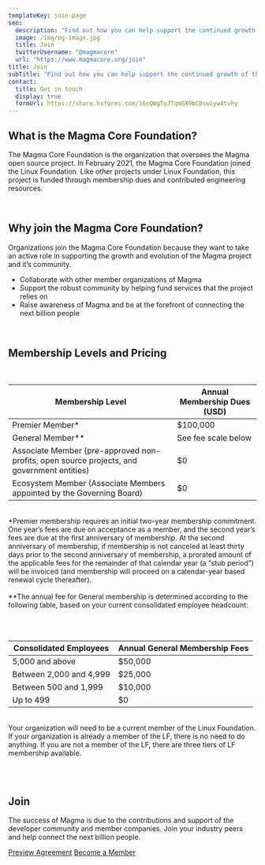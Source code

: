 ```yaml
---
templateKey: join-page
seo:
  description: "Find out how you can help support the continued growth of the Magma project"
  image: /img/og-image.jpg
  title: Join
  twitterUsername: "@magmacore"
  url: "https://www.magmacore.org/join"
title: Join
subTitle: "Find out how you can help support the continued growth of the Magma project"
contact:
  title: Get in touch
  display: true
  formUrl: https://share.hsforms.com/16nQWgToJTqmGX9bC8swiyw4tvhy
---
```


## What is the Magma Core Foundation?

The Magma Core Foundation is the organization that oversees the Magma open source project. In February 2021, the Magma Core Foundation joined the Linux Foundation. Like other projects under Linux Foundation, this project is funded through membership dues and contributed engineering resources.

<br/>

## Why join the Magma Core Foundation?

Organizations join the Magma Core Foundation because they want to take an active role in supporting the growth and evolution of the Magma project and it’s community.

- Collaborate with other member organizations of Magma
- Support the robust community by helping fund services that the project relies on
- Raise awareness of Magma and be at the forefront of connecting the next billion people

<br/>

## Membership Levels and Pricing

<br/>

| Membership Level                                                                           | Annual Membership Dues (USD) |
| ------------------------------------------------------------------------------------------ | ---------------------------- |
| Premier Member\*                                                                           | \$100,000                    |
| General Member\*\*                                                                         | See fee scale below          |
| Associate Member (pre-approved non-profits, open source projects, and government entities) | \$0                          |
| Ecosystem Member (Associate Members appointed by the Governing Board)                      | \$0                          |

<br/>
*Premier membership requires an initial two-year membership commitment. One year’s fees are due on acceptance as a member, and the second year’s fees are due at the first anniversary of membership. At the second anniversary of membership, if membership is not canceled at least thirty days prior to the second anniversary of membership, a prorated amount of the applicable fees for the remainder of that calendar year (a “stub period”) will be invoiced (and membership will proceed on a calendar-year based renewal cycle thereafter).
<br/><br/>
**The annual fee for General membership is determined according to the following table, based on your current consolidated employee headcount:

<br/><br/>

| Consolidated Employees  | Annual General Membership Fees |
| ----------------------- | ------------------------------ |
| 5,000 and above         | \$50,000                       |
| Between 2,000 and 4,999 | \$25,000                       |
| Between 500 and 1,999   | \$10,000                       |
| Up to 499               | \$0                            |

<br/>
Your organization will need to be a current member of the Linux Foundation. If your organization is already a member of the LF, there is no need to do anything. If you are not a member of the LF, there are three tiers of LF membership available.

<br/><br/>

## Join

The success of Magma is due to the contributions and support of the developer community and member companies. Join your industry peers and help connect the next billion people.

<a href="#" class="join-button">Preview Agreement</a> <a href="#" class="join-button">Become a Member</a>
